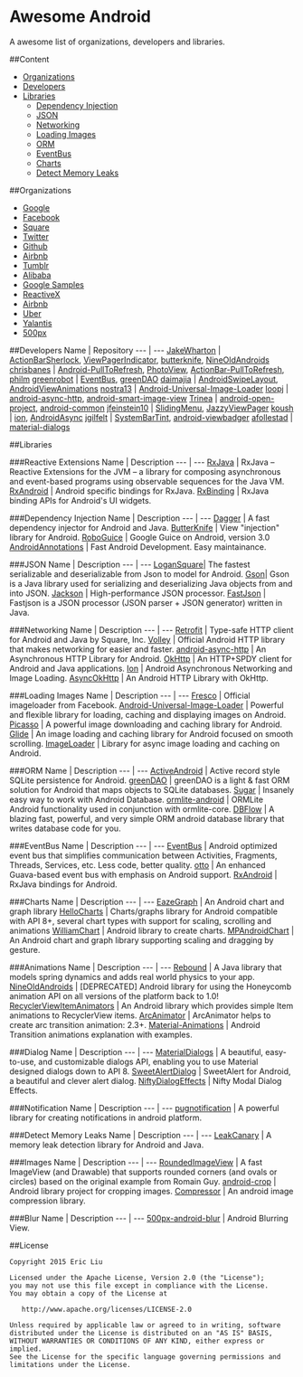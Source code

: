 Awesome Android
==================
A awesome list of organizations, developers and libraries.

##Content

- [Organizations](#organizations)
- [Developers](#developers)
- [Libraries](#libraries)
	- [Dependency Injection](#dependency-injection)
	- [JSON](#json)
	- [Networking](#networking)
	- [Loading Images](#loading-images)
	- [ORM](#orm)
	- [EventBus](#eventbus)
	- [Charts](#charts)
	- [Detect Memory Leaks](#detect-memory-leaks)

##Organizations

- [Google](https://github.com/google)
- [Facebook](https://github.com/facebook)
- [Square](https://github.com/square)
- [Twitter](https://github.com/twitter)
- [Github](https://github.com/github)
- [Airbnb](https://github.com/airbnb)
- [Tumblr](https://github.com/tumblr)
- [Alibaba](https://github.com/alibaba)
- [Google Samples](https://github.com/googlesamples)
- [ReactiveX](https://github.com/reactivex)
- [Airbnb](https://github.com/airbnb)
- [Uber](https://github.com/uber)
- [Yalantis](https://github.com/Yalantis)
- [500px](https://github.com/500px)

##Developers
Name | Repository
--- | --- 
[JakeWharton](https://github.com/JakeWharton) | [ActionBarSherlock](https://github.com/JakeWharton/ActionBarSherlock), [ViewPagerIndicator](https://github.com/JakeWharton/ViewPagerIndicator), [butterknife](https://github.com/JakeWharton/butterknife), [NineOldAndroids](https://github.com/JakeWharton/NineOldAndroids)
[chrisbanes](https://github.com/chrisbanes) | [Android-PullToRefresh](https://github.com/chrisbanes/Android-PullToRefresh), [PhotoView](https://github.com/chrisbanes/PhotoView), [ActionBar-PullToRefresh](https://github.com/chrisbanes/ActionBar-PullToRefresh), [philm](https://github.com/chrisbanes/philm)
[greenrobot](https://github.com/greenrobot) | [EventBus](https://github.com/greenrobot/EventBus), [greenDAO](https://github.com/greenrobot/greenDAO)
[daimajia](https://github.com/daimajia) | [AndroidSwipeLayout](https://github.com/daimajia/AndroidSwipeLayout), [AndroidViewAnimations](https://github.com/daimajia/AndroidViewAnimations)
[nostra13](https://github.com/nostra13) | [Android-Universal-Image-Loader](https://github.com/nostra13/Android-Universal-Image-Loader)
[loopj](https://github.com/loopj) | [android-async-http](https://github.com/loopj/android-async-http), [android-smart-image-view](https://github.com/loopj/android-smart-image-view)
[Trinea](https://github.com/Trinea) | [android-open-project](https://github.com/Trinea/android-open-project), [android-common](https://github.com/Trinea/android-common)
[jfeinstein10](https://github.com/jfeinstein10) | [SlidingMenu](https://github.com/jfeinstein10/SlidingMenu), [JazzyViewPager](https://github.com/jfeinstein10/JazzyViewPager)
[koush](https://github.com/koush) | [ion](https://github.com/koush/ion), [AndroidAsync](https://github.com/koush/AndroidAsync)
[jgilfelt](https://github.com/jgilfelt) | [SystemBarTint](https://github.com/jgilfelt/SystemBarTint), [android-viewbadger](https://github.com/jgilfelt/android-viewbadger)
[afollestad](https://github.com/afollestad) | [material-dialogs](https://github.com/afollestad/material-dialogs)

##Libraries

###Reactive Extensions
Name | Description
--- | --- 
[RxJava](https://github.com/ReactiveX/RxJava) | RxJava – Reactive Extensions for the JVM – a library for composing asynchronous and event-based programs using observable sequences for the Java VM.
[RxAndroid](https://github.com/ReactiveX/RxAndroid) | Android specific bindings for RxJava.
[RxBinding](https://github.com/JakeWharton/RxBinding) | RxJava binding APIs for Android's UI widgets.


###Dependency Injection
Name | Description
--- | --- 
[Dagger](https://github.com/square/Dagger) | A fast dependency injector for Android and Java. 
[ButterKnife](https://github.com/JakeWharton/butterknife) | View "injection" library for Android.
[RoboGuice](https://github.com/roboguice/roboguice) | Google Guice on Android, version 3.0
[AndroidAnnotations](https://github.com/excilys/androidannotations) | Fast Android Development. Easy maintainance.

###JSON
Name | Description
--- | --- 
[LoganSquare](https://github.com/bluelinelabs/LoganSquare)| The fastest serializable and deserializable from Json to model for Android.
[Gson](https://github.com/google/gson)| Gson is a Java library used for serializing and deserializing Java objects from and into JSON.
[Jackson](http://jackson.codehaus.org/) | High-performance JSON processor.
[FastJson](https://github.com/alibaba/fastjson) | Fastjson is a JSON processor (JSON parser + JSON generator) written in Java.

###Networking
Name | Description
--- | --- 
[Retrofit](https://github.com/square/retrofit) | Type-safe HTTP client for Android and Java by Square, Inc.
[Volley](https://android.googlesource.com/platform/frameworks/volley/) | Official Android HTTP library that makes networking for easier and faster.
[android-async-http](https://github.com/loopj/android-async-http) | An Asynchronous HTTP Library for Android.
[OkHttp](https://github.com/square/okhttp) | An HTTP+SPDY client for Android and Java applications.
[Ion](https://github.com/koush/ion) | Android Asynchronous Networking and Image Loading.
[AsyncOkHttp](https://github.com/liuguangqiang/AsyncOkHttp) | An Android HTTP Library with OkHttp. 

###Loading Images
Name | Description
--- | --- 
[Fresco](https://github.com/facebook/fresco) | Official imageloader from Facebook.
[Android-Universal-Image-Loader](https://github.com/nostra13/Android-Universal-Image-Loader) | Powerful and flexible library for loading, caching and displaying images on Android.
[Picasso](https://github.com/square/picasso) | A powerful image downloading and caching library for Android.
[Glide](https://github.com/bumptech/glide) | An image loading and caching library for Android focused on smooth scrolling.
[ImageLoader](https://github.com/novoda/image-loader) | Library for async image loading and caching on Android.

###ORM
Name | Description
--- | --- 
[ActiveAndroid](https://github.com/pardom/ActiveAndroid) | Active record style SQLite persistence for Android.
[greenDAO](https://github.com/greenrobot/greenDAO) | greenDAO is a light & fast ORM solution for Android that maps objects to SQLite databases.
[Sugar](https://github.com/satyan/sugar) | Insanely easy way to work with Android Database. 
[ormlite-android](https://github.com/j256/ormlite-android) | ORMLite Android functionality used in conjunction with ormlite-core.
[DBFlow](https://github.com/Raizlabs/DBFlow) | A blazing fast, powerful, and very simple ORM android database library that writes database code for you.

###EventBus
Name | Description
--- | --- 
[EventBus](https://github.com/greenrobot/EventBus) | Android optimized event bus that simplifies communication between Activities, Fragments, Threads, Services, etc. Less code, better quality.
[otto](https://github.com/square/otto) | An enhanced Guava-based event bus with emphasis on Android support.
[RxAndroid](https://github.com/ReactiveX/RxAndroid) | RxJava bindings for Android.

###Charts
Name | Description
--- | --- 
[EazeGraph](https://github.com/blackfizz/EazeGraph) | An Android chart and graph library
[HelloCharts](https://github.com/lecho/hellocharts-android) | Charts/graphs library for Android compatible with API 8+, several chart types with support for scaling, scrolling and animations
[WilliamChart](https://github.com/diogobernardino/WilliamChart) | Android library to create charts.
[MPAndroidChart](https://github.com/PhilJay/MPAndroidChart) | An Android chart and graph library supporting scaling and dragging by gesture.

###Animations
Name | Description
--- | --- 
[Rebound](https://github.com/facebook/rebound) | A Java library that models spring dynamics and adds real world physics to your app.
[NineOldAndroids](https://github.com/JakeWharton/NineOldAndroids) | [DEPRECATED] Android library for using the Honeycomb animation API on all versions of the platform back to 1.0!
[RecyclerViewItemAnimators](https://github.com/gabrielemariotti/RecyclerViewItemAnimators) | An Android library which provides simple Item animations to RecyclerView items.
[ArcAnimator](https://github.com/asyl/ArcAnimator) | ArcAnimator helps to create arc transition animation: 2.3+.
[Material-Animations](https://github.com/lgvalle/Material-Animations) | Android Transition animations explanation with examples.

###Dialog
Name | Description
--- | --- 
[MaterialDialogs](https://github.com/afollestad/material-dialogs) | A beautiful, easy-to-use, and customizable dialogs API, enabling you to use Material designed dialogs down to API 8.
[SweetAlertDialog](https://github.com/pedant/sweet-alert-dialog) | SweetAlert for Android, a beautiful and clever alert dialog.
[NiftyDialogEffects](https://github.com/sd6352051/NiftyDialogEffects) | Nifty Modal Dialog Effects.

###Notification
Name | Description
--- | --- 
[pugnotification](https://github.com/halysongoncalves/pugnotification) | A powerful library for creating notifications in android platform.

###Detect Memory Leaks
Name | Description
--- | --- 
[LeakCanary](https://github.com/square/leakcanary) | A memory leak detection library for Android and Java.

###Images
Name | Description
--- | --- 
[RoundedImageView](https://github.com/vinc3m1/RoundedImageView) | A fast ImageView (and Drawable) that supports rounded corners (and ovals or circles) based on the original example from Romain Guy.
[android-crop](https://github.com/jdamcd/android-crop) | Android library project for cropping images.
[Compressor](https://github.com/zetbaitsu/Compressor) | An android image compression library.

###Blur
Name | Description
--- | --- 
[500px-android-blur](https://github.com/500px/500px-android-blur) | Android Blurring View.

##License

    Copyright 2015 Eric Liu

    Licensed under the Apache License, Version 2.0 (the "License");
    you may not use this file except in compliance with the License.
    You may obtain a copy of the License at

       http://www.apache.org/licenses/LICENSE-2.0

    Unless required by applicable law or agreed to in writing, software
    distributed under the License is distributed on an "AS IS" BASIS,
    WITHOUT WARRANTIES OR CONDITIONS OF ANY KIND, either express or implied.
    See the License for the specific language governing permissions and
    limitations under the License.

  
